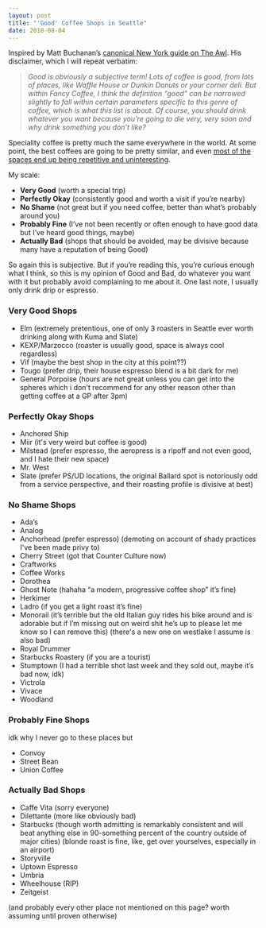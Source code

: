 ```yaml
---
layout: post
title: "'Good' Coffee Shops in Seattle"
date: 2018-08-04
---
```


Inspired by Matt Buchanan’s [canonical New York guide on The Awl](https://www.theawl.com/2015/07/good-coffee-shops-in-new-york-city/). His disclaimer, which I will repeat verbatim:

> _Good is obviously a subjective term! Lots of coffee is good, from lots_ _of places, like Waffle House or Dunkin Donuts or your corner deli. But_ _within Fancy Coffee, I think the definition “good” can be narrowed_ _slightly to fall within certain parameters specific to this genre of_ _coffee, which is what this list is about. Of course, you should drink_ _whatever you want because you’re going to die very, very soon and why_ _drink something you don’t like?_

Speciality coffee is pretty much the same everywhere in the world. At some point, the best coffees are going to be pretty similar, and even [most of the spaces end up being repetitive and uninteresting](https://www.theverge.com/2016/8/3/12325104/airbnb-aesthetic-global-minimalism-startup-gentrification).

My scale:

*   **Very Good** (worth a special trip)
*   **Perfectly Okay** (consistently good and worth a visit if you’re nearby)
*   **No Shame** (not great but if you need coffee, better than what’s probably around you)
*   **Probably Fine** (I’ve not been recently or often enough to have good data but I’ve heard good things, maybe)
*   **Actually Bad** (shops that should be avoided, may be divisive because many have a reputation of being Good)

So again this is subjective. But if you’re reading this, you’re curious enough what I think, so this is my opinion of Good and Bad, do whatever you want with it but probably avoid complaining to me about it. One last note, I usually only drink drip or espresso.

### Very Good Shops

*   Elm (extremely pretentious, one of only 3 roasters in Seattle ever worth drinking along with Kuma and Slate)
*   KEXP/Marzocco (roaster is usually good, space is always cool regardless)
*   Vif (maybe the best shop in the city at this point??)
*   Tougo (prefer drip, their house espresso blend is a bit dark for me)
*   General Porpoise (hours are not great unless you can get into the spheres which i don't recommend for any other reason other than getting coffee at a GP after 3pm)

### Perfectly Okay Shops

*   Anchored Ship
*   Miir (it's very weird but coffee is good)
*   Milstead (prefer espresso, the aeropress is a ripoff and not even good, and I hate their new space)
*   Mr. West
*   Slate (prefer PS/UD locations, the original Ballard spot is notoriously odd from a service perspective, and their roasting profile is divisive at best)

### No Shame Shops

*   Ada’s
*   Analog
*   Anchorhead (prefer espresso) (demoting on account of shady practices I've been made privy to)
*   Cherry Street (got that Counter Culture now)
*   Craftworks
*   Coffee Works
*   Dorothea
*   Ghost Note (hahaha “a modern, progressive coffee shop” it’s fine)
*   Herkimer
*   Ladro (if you get a light roast it’s fine)
*   Monorail (it’s terrible but the old Italian guy rides his bike around and is adorable but if I’m missing out on weird shit he’s up to please let me know so I can remove this) (there's a new one on westlake I assume is also bad)
*   Royal Drummer
*   Starbucks Roastery (if you are a tourist)
*   Stumptown (I had a terrible shot last week and they sold out, maybe it’s bad now, idk)
*   Victrola
*   Vivace
*   Woodland

### Probably Fine Shops

idk why I never go to these places but

*   Convoy
*   Street Bean
*   Union Coffee

### Actually Bad Shops

*   Caffe Vita (sorry everyone)
*   Dilettante (more like obviously bad)
*   Starbucks (though worth admitting is remarkably consistent and will beat anything else in 90-something percent of the country outside of major cities) (blonde roast is fine, like, get over yourselves, especially in an airport)
*   Storyville
*   Uptown Espresso
*   Umbria
*   Wheelhouse (RIP)
*   Zeitgeist

(and probably every other place not mentioned on this page? worth assuming until proven otherwise)
